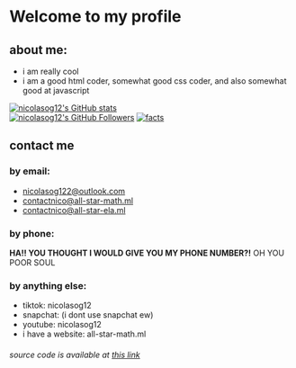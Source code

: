 # Welcome to my profile
## about me:
- i am really cool
- i am a good html coder, somewhat good css coder, and also somewhat good at javascript

[![nicolasog12's GitHub stats](https://github-readme-stats.vercel.app/api?username=nicolasog12)](https://github.com/anuraghazra/github-readme-stats)
<br />
[![nicolasog12's GitHub Followers](https://img.shields.io/github/followers/nicolasog12?style=plastic)](https://img.shields.io/github/followers/nicolasog12?style=plastic)
[![facts](https://img.shields.io/badge/nicolasog12-welcome%20to%20my%20profile-informational)](https://all-star-math.ml)

## contact me
### by email:
- nicolasog122@outlook.com
- contactnico@all-star-math.ml
- contactnico@all-star-ela.ml
### by phone:
**HA!! YOU THOUGHT I WOULD GIVE YOU MY PHONE NUMBER?!** OH YOU POOR SOUL
### by anything else:
- tiktok: nicolasog12
- snapchat: (i dont use snapchat ew)
- youtube: nicolasog12
- i have a website: all-star-math.ml


###### source code is available at [this link](https://nicolasog12.github.io/nicolasog12/README.md)

